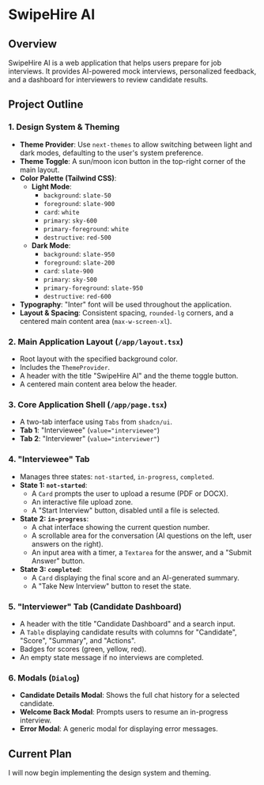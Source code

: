 # SwipeHire AI

## Overview

SwipeHire AI is a web application that helps users prepare for job interviews. It provides AI-powered mock interviews, personalized feedback, and a dashboard for interviewers to review candidate results.

## Project Outline

### 1. Design System & Theming

*   **Theme Provider**: Use `next-themes` to allow switching between light and dark modes, defaulting to the user's system preference.
*   **Theme Toggle**: A sun/moon icon button in the top-right corner of the main layout.
*   **Color Palette (Tailwind CSS)**:
    *   **Light Mode**:
        *   `background`: `slate-50`
        *   `foreground`: `slate-900`
        *   `card`: `white`
        *   `primary`: `sky-600`
        *   `primary-foreground`: `white`
        *   `destructive`: `red-500`
    *   **Dark Mode**:
        *   `background`: `slate-950`
        *   `foreground`: `slate-200`
        *   `card`: `slate-900`
        *   `primary`: `sky-500`
        *   `primary-foreground`: `slate-950`
        *   `destructive`: `red-600`
*   **Typography**: "Inter" font will be used throughout the application.
*   **Layout & Spacing**: Consistent spacing, `rounded-lg` corners, and a centered main content area (`max-w-screen-xl`).

### 2. Main Application Layout (`/app/layout.tsx`)

*   Root layout with the specified background color.
*   Includes the `ThemeProvider`.
*   A header with the title "SwipeHire AI" and the theme toggle button.
*   A centered main content area below the header.

### 3. Core Application Shell (`/app/page.tsx`)

*   A two-tab interface using `Tabs` from `shadcn/ui`.
*   **Tab 1**: "Interviewee" (`value="interviewee"`)
*   **Tab 2**: "Interviewer" (`value="interviewer"`)

### 4. "Interviewee" Tab

*   Manages three states: `not-started`, `in-progress`, `completed`.
*   **State 1: `not-started`**:
    *   A `Card` prompts the user to upload a resume (PDF or DOCX).
    *   An interactive file upload zone.
    *   A "Start Interview" button, disabled until a file is selected.
*   **State 2: `in-progress`**:
    *   A chat interface showing the current question number.
    *   A scrollable area for the conversation (AI questions on the left, user answers on the right).
    *   An input area with a timer, a `Textarea` for the answer, and a "Submit Answer" button.
*   **State 3: `completed`**:
    *   A `Card` displaying the final score and an AI-generated summary.
    *   A "Take New Interview" button to reset the state.

### 5. "Interviewer" Tab (Candidate Dashboard)

*   A header with the title "Candidate Dashboard" and a search input.
*   A `Table` displaying candidate results with columns for "Candidate", "Score", "Summary", and "Actions".
*   Badges for scores (green, yellow, red).
*   An empty state message if no interviews are completed.

### 6. Modals (`Dialog`)

*   **Candidate Details Modal**: Shows the full chat history for a selected candidate.
*   **Welcome Back Modal**: Prompts users to resume an in-progress interview.
*   **Error Modal**: A generic modal for displaying error messages.

## Current Plan

I will now begin implementing the design system and theming.
